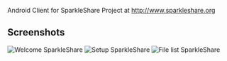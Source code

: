 Android Client for SparkleShare Project at http://www.sparkleshare.org

## Screenshots ##

![Welcome SparkleShare](http://dl.dropbox.com/u/429543/SparkleShareSplashScreen.png) 
![Setup SparkleShare](http://dl.dropbox.com/u/429543/SetupSparkleShare.png)
![File list SparkleShare](http://dl.dropbox.com/u/429543/SparkleShareMusic.png)
